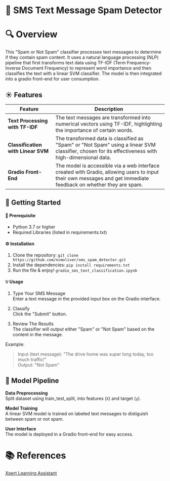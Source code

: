 # 📲 SMS Text Message Spam Detector

# 🔍 Overview

This "Spam or Not Spam" classifier processes text messages to determine if they contain spam content. It uses a natural language processing (NLP) pipeline that first transforms text data using TF-IDF (Term Frequency-Inverse Document Frequency) to represent word importance and then classifies the text with a linear SVM classifier. The model is then integrated into a gradio front-end for user consumption.

## ☀️ Features

| Feature                            | Description                                                                                                                                                      |
| ---------------------------------- | ---------------------------------------------------------------------------------------------------------------------------------------------------------------- |
| **Text Processing with TF-IDF**    | The text messages are transformed into numerical vectors using TF-IDF, highlighting the importance of certain words.                                             |
| **Classification with Linear SVM** | The transformed data is classified as "Spam" or "Not Spam" using a linear SVM classifier, chosen for its effectiveness with high-dimensional data.               |
| **Gradio Front-End**               | The model is accessible via a web interface created with Gradio, allowing users to input their own messages and get immediate feedback on whether they are spam. |

## 🚀 Getting Started

#### 🧰 Prerequisite

- Python 3.7 or higher
- Required Libraries (listed in requirements.txt)

#### ⚙️ Installation

1. Clone the repository:
   `git clone https://github.com/ncmoliver/sms_spam_detector.git`
2. Install the dependencies:
   `pip install requirements.txt`
3. Run the file & enjoy! `gradio_sms_text_classification.ipynb`

#### 💡 Usage

1. Type Your SMS Message  
   Enter a text message in the provided input box on the Gradio interface.

2. Classify  
   Click the "Submit" button.

3. Review The Results  
   The classifier will output either "Spam" or "Not Spam" based on the content in the message.

Example:

> Input (text message): "The drive home was super long today, too much traffic!"  
> Output: "Not Spam"

## 🔧 Model Pipeline

**Data Preprocessing**  
Split dataset using train_test_split, into features (`X`) and target (`y`).

**Model Training**  
 A linear SVM model is trained on labeled text messages to distiguish between spam or not spam.

**User Interface**  
The model is deployed in a Gradio front-end for easy access.

# 📚 References

[Xpert Learning Assistant](https://bootcampspot.instructure.com/courses/6028/external_tools/313)
